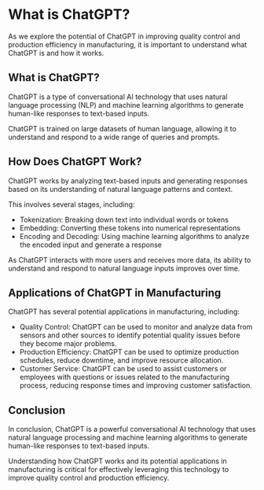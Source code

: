 What is ChatGPT?
====================================================

As we explore the potential of ChatGPT in improving quality control and production efficiency in manufacturing, it is important to understand what ChatGPT is and how it works.

What is ChatGPT?
----------------

ChatGPT is a type of conversational AI technology that uses natural language processing (NLP) and machine learning algorithms to generate human-like responses to text-based inputs.

ChatGPT is trained on large datasets of human language, allowing it to understand and respond to a wide range of queries and prompts.

How Does ChatGPT Work?
----------------------

ChatGPT works by analyzing text-based inputs and generating responses based on its understanding of natural language patterns and context.

This involves several stages, including:

* Tokenization: Breaking down text into individual words or tokens
* Embedding: Converting these tokens into numerical representations
* Encoding and Decoding: Using machine learning algorithms to analyze the encoded input and generate a response

As ChatGPT interacts with more users and receives more data, its ability to understand and respond to natural language inputs improves over time.

Applications of ChatGPT in Manufacturing
----------------------------------------

ChatGPT has several potential applications in manufacturing, including:

* Quality Control: ChatGPT can be used to monitor and analyze data from sensors and other sources to identify potential quality issues before they become major problems.
* Production Efficiency: ChatGPT can be used to optimize production schedules, reduce downtime, and improve resource allocation.
* Customer Service: ChatGPT can be used to assist customers or employees with questions or issues related to the manufacturing process, reducing response times and improving customer satisfaction.

Conclusion
----------

In conclusion, ChatGPT is a powerful conversational AI technology that uses natural language processing and machine learning algorithms to generate human-like responses to text-based inputs.

Understanding how ChatGPT works and its potential applications in manufacturing is critical for effectively leveraging this technology to improve quality control and production efficiency.
